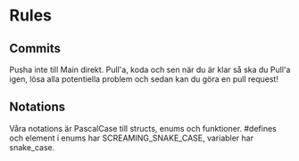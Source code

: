 # Rules

## Commits
Pusha inte till Main direkt. Pull'a, koda och sen när du är klar så ska du Pull'a igen, lösa alla potentiella problem och sedan kan du göra en pull request!

## Notations
Våra notations är PascalCase till structs, enums och funktioner. #defines och element i enums har SCREAMING_SNAKE_CASE, variabler har snake_case.